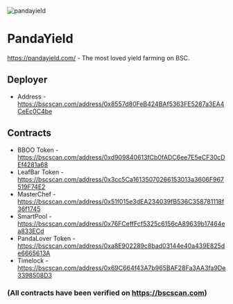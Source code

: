 ![pandayield](https://cdn-images-1.medium.com/max/800/1*2Yh9-c1ySvZ16S2gKPH0Mg.png)
# PandaYield

https://pandayield.com/ - The most loved yield farming on BSC.

## Deployer
- Address - https://bscscan.com/address/0x8557d80FeB424BAf5363FE5287a3EA4CeEc0C4be

## Contracts

- BBOO Token - https://bscscan.com/address/0xd909840613fCb0fADC6ee7E5eCF30cDEf4281a68
- LeafBar Token - https://bscscan.com/address/0x3cc5Ca16135070266153013a3606F967519F74E2
- MasterChef - https://bscscan.com/address/0x51f015e3dEA234039fB536C358781118f36f1745
- SmartPool - https://bscscan.com/address/0x76FCeffFcf5325c6156cA89639b17464ea833ECd
- PandaLover Token - https://bscscan.com/address/0xa8E902289c8bad03144e40a439E825de6665613A
- Timelock - https://bscscan.com/address/0x69C664f43A7b965BAF28Fa3AA3fa9De3398508D3

### (All contracts have been verified on https://bscscan.com)

